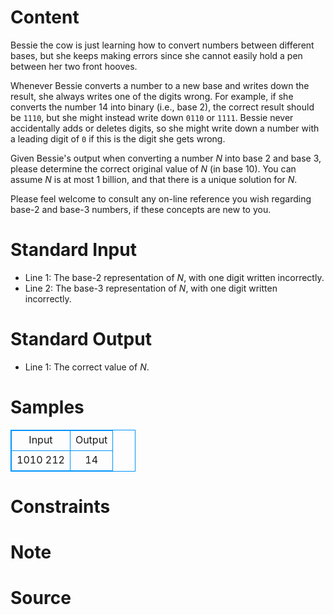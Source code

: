 
# Content

Bessie the cow is just learning how to convert numbers between different bases, but she keeps making errors since she cannot easily hold a pen between her two front hooves.

Whenever Bessie converts a number to a new base and writes down the result, she always writes one of the digits wrong. For example, if she converts the number $14$ into binary (i.e., base $2$), the correct result should be `1110`, but she might instead write down `0110` or `1111`. Bessie never accidentally adds or deletes digits, so she might write down a number with a leading digit of `0` if this is the digit she gets wrong.

Given Bessie's output when converting a number $N$ into base $2$ and base $3$, please determine the correct original value of $N$ (in base $10$). You can assume $N$ is at most $1$ billion, and that there is a unique solution for $N$.

Please feel welcome to consult any on-line reference you wish regarding base-$2$ and base-$3$ numbers, if these concepts are new to you.

# Standard Input

* Line $1$: The base-$2$ representation of $N$, with one digit written
incorrectly.
* Line $2$: The base-$3$ representation of $N$, with one digit written
incorrectly.

# Standard Output

* Line $1$: The correct value of $N$.

# Samples

<style>
        table,table tr th, table tr td { border:1px solid #0094ff; }
        table { width: 200px; min-height: 25px; line-height: 25px; text-align: center; border-collapse: collapse;}   
    </style>
<table>
	<tr>
		<td>Input</td>
		<td>Output</td>
	</tr>
<tr><td>1010
212</td><td>14</td></tr></table>


# Constraints



# Note



# Source


